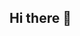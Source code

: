 ## Hi there 👋

<!--
**stephaniemichele1/stephaniemichele1** ✨ _special_ ✨


- 🔭 I’m currently working on going to college online to get a Bachelor's in Psychology. I also have like 4 different kinds of bussiness's that I am trying to start and get running. I'm sure if I would just focus on just one at a time, I would be more successful then attempting to start all of them at once with each of them so different from each other.
- 🌱 I’m currently learning a lot of different things. Besides the Psychology, I am taking courses to learn how to code in SQL and Python at the moment. I will also start courses in November for IT Support. I love the AI technology. I also love learning and want to learn anything and everything I can, especially if I find it interesting.
- 👯 I’m looking to collaborate on, well actually I would just love to watch and learn everything I can from everyone. I am like a spounge and I take it all in.
- 🤔 I’m looking for help with trying to figure out if it's possible to build an App or website, possibly even a generative AI, to help me design and customize coloring pages to make into a book to sell. I know I would love to get a customized coloring book anytime. But it could make a kid's day great also. Or if its something that could even be possible and what direction to point me in to figuring out how to do it.
- 💬 Ask me about anuthing. I am an open book but you just have to ask.
- 📫 How to reach me: my email is stephanie.michele1@gmail.com
- 😄 Pronouns: she/her
- ⚡ Fun fact: fun......hmm I don't know what that word even means, let alone a fun fact about myself. LOL
-->
